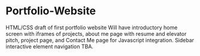 # Portfolio-Website
HTML/CSS draft of first portfolio website
Will have introductory home screen with iframes of projects, about me page with resume and elevator pitch, project page, and Contact Me page for Javascript integration. Sidebar interactive element navigation TBA.
